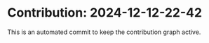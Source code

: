 # Contribution: 2024-12-12-22-42
This is an automated commit to keep the contribution graph active.
